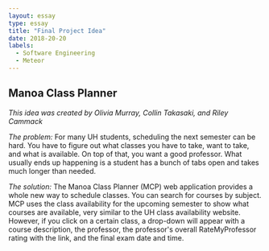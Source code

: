 ```yaml
---
layout: essay
type: essay
title: "Final Project Idea"
date: 2018-20-20
labels:
  - Software Engineering
  - Meteor
---
```

## Manoa Class Planner

<i>This idea was created by Olivia Murray, Collin Takasaki, and Riley Cammack</i>

<i>The problem:</i> For many UH students, scheduling the next semester can be hard. You have to figure out what classes you have to take, want to take, and what is available. On top of that, you want a good professor.  What usually ends up happening is a student has a bunch of tabs open and takes much longer than needed.

<i>The solution:</i> The Manoa Class Planner (MCP) web application provides a whole new way to schedule classes. You can search for courses by subject. MCP uses the class availability for the upcoming semester to show what courses are available, very similar to the UH class availability website. However, if you click on a certain class, a drop-down will appear with a course description, the professor, the professor's overall RateMyProfessor rating with the link, and the final exam date and time. 

